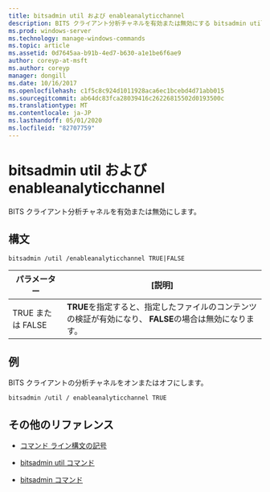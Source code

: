 ```yaml
---
title: bitsadmin util および enableanalyticchannel
description: BITS クライアント分析チャネルを有効または無効にする bitsadmin util と enableanalytics のチャネルコマンドのリファレンストピックです。
ms.prod: windows-server
ms.technology: manage-windows-commands
ms.topic: article
ms.assetid: 0d7645aa-b91b-4ed7-b630-a1e1be6f6ae9
author: coreyp-at-msft
ms.author: coreyp
manager: dongill
ms.date: 10/16/2017
ms.openlocfilehash: c1f5c8c924d1011928aca6ec1bcebd4d71abb015
ms.sourcegitcommit: ab64dc83fca28039416c26226815502d0193500c
ms.translationtype: MT
ms.contentlocale: ja-JP
ms.lasthandoff: 05/01/2020
ms.locfileid: "82707759"
---
```

# <a name="bitsadmin-util-and-enableanalyticchannel"></a>bitsadmin util および enableanalyticchannel

BITS クライアント分析チャネルを有効または無効にします。

## <a name="syntax"></a>構文

```
bitsadmin /util /enableanalyticchannel TRUE|FALSE
```

| パラメーター | [説明] |
| --------- | ---------- |
| TRUE または FALSE | **TRUE**を指定すると、指定したファイルのコンテンツの検証が有効になり、 **FALSE**の場合は無効になります。 |

## <a name="examples"></a>例

BITS クライアントの分析チャネルをオンまたはオフにします。

```
bitsadmin /util / enableanalyticchannel TRUE
```

## <a name="additional-references"></a>その他のリファレンス

- [コマンド ライン構文の記号](command-line-syntax-key.md)

- [bitsadmin util コマンド](bitsadmin-util.md)

- [bitsadmin コマンド](bitsadmin.md)
